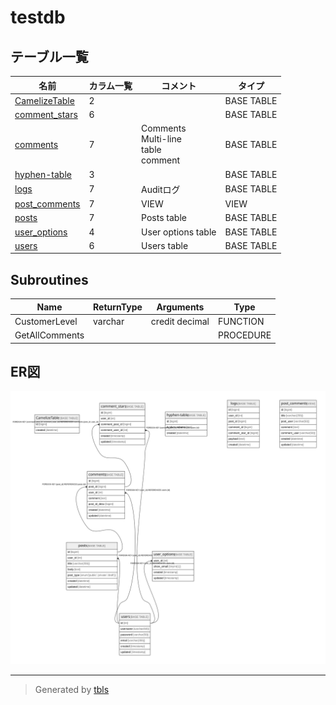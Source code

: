 # testdb

## テーブル一覧

| 名前                                | カラム一覧      | コメント                                       | タイプ        |
| --------------------------------- | ---------- | ------------------------------------------ | ---------- |
| [CamelizeTable](CamelizeTable.md) | 2          |                                            | BASE TABLE |
| [comment_stars](comment_stars.md) | 6          |                                            | BASE TABLE |
| [comments](comments.md)           | 7          | Comments<br>Multi-line<br>table<br>comment | BASE TABLE |
| [hyphen-table](hyphen-table.md)   | 3          |                                            | BASE TABLE |
| [logs](logs.md)                   | 7          | Auditログ                                    | BASE TABLE |
| [post_comments](post_comments.md) | 7          | VIEW                                       | VIEW       |
| [posts](posts.md)                 | 7          | Posts table                                | BASE TABLE |
| [user_options](user_options.md)   | 4          | User options table                         | BASE TABLE |
| [users](users.md)                 | 6          | Users table                                | BASE TABLE |

## Subroutines

| Name | ReturnType | Arguments | Type |
| ---- | ------- | ------- | ---- |
| CustomerLevel | varchar | credit decimal | FUNCTION |
| GetAllComments |  |  | PROCEDURE |

## ER図

![er](schema.svg)

---

> Generated by [tbls](https://github.com/k1LoW/tbls)
